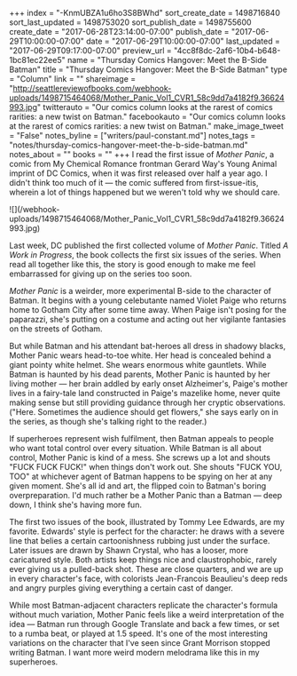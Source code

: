 +++
index = "-KnmUBZA1u6ho3S8BWhd"
sort_create_date = 1498716840
sort_last_updated = 1498753020
sort_publish_date = 1498755600
create_date = "2017-06-28T23:14:00-07:00"
publish_date = "2017-06-29T10:00:00-07:00"
date = "2017-06-29T10:00:00-07:00"
last_updated = "2017-06-29T09:17:00-07:00"
preview_url = "4cc8f8dc-2af6-10b4-b648-1bc81ec22ee5"
name = "Thursday Comics Hangover: Meet the B-Side Batman"
title = "Thursday Comics Hangover: Meet the B-Side Batman"
type = "Column"
link = ""
shareimage = "http://seattlereviewofbooks.com/webhook-uploads/1498715464068/Mother_Panic_Vol1_CVR1_58c9dd7a4182f9.36624993.jpg"
twitterauto = "Our comics column looks at the rarest of comics rarities: a new twist on Batman."
facebookauto = "Our comics column looks at the rarest of comics rarities: a new twist on Batman."
make_image_tweet = "False"
notes_byline = ["writers/paul-constant.md"]
notes_tags = "notes/thursday-comics-hangover-meet-the-b-side-batman.md"
notes_about = ""
books = ""
+++
I read the first issue of *Mother Panic*, a comic from My Chemical Romance frontman Gerard Way's Young Animal imprint of DC Comics, when it was first released over half a year ago. I didn't think too much of it — the comic suffered from first-issue-itis, wherein a lot of things happened but we weren't told why we should care.

<p class="image-left">![](/webhook-uploads/1498715464068/Mother_Panic_Vol1_CVR1_58c9dd7a4182f9.36624993.jpg)

Last week, DC published the first collected volume of *Mother Panic*. Titled *A Work in Progress*, the book collects the first six issues of the series. When read all together like this, the story is good enough to make me feel embarrassed for giving up on the series too soon.

*Mother Panic* is a weirder, more experimental B-side to the character of Batman. It begins with a young celebutante named Violet Paige who returns home to Gotham City after some time away. When Paige isn't posing for the paparazzi, she's putting on a costume and acting out her vigilante fantasies on the streets of Gotham.

But while Batman and his attendant bat-heroes all dress in shadowy blacks, Mother Panic wears head-to-toe white. Her head is concealed behind a giant pointy white helmet. She wears enormous white gauntlets. While Batman is haunted by his dead parents, Mother Panic is haunted by her living mother — her brain addled by early onset Alzheimer's, Paige's mother lives in a fairy-tale land constructed in Paige's mazelike home, never quite making sense but still providing guidance through her cryptic observations. ("Here. Sometimes the audience should get flowers," she says early on in the series, as though she's talking right to the reader.)

If superheroes represent wish fulfilment, then Batman appeals to people who want total control over every situation. While Batman is all about control, Mother Panic is kind of a mess. She screws up a lot and shouts "FUCK FUCK FUCK!" when things don't work out. She shouts "FUCK YOU, TOO" at whichever agent of Batman happens to be spying on her at any given moment. She's all id and art, the flipped coin to Batman's boring overpreparation. I'd much rather be a Mother Panic than a Batman — deep down, I think she's having more fun.

The first two issues of the book, illustrated by Tommy Lee Edwards, are my favorite. Edwards' style is perfect for the character: he draws with a severe line that belies a certain cartoonishness rubbing just under the surface. Later issues are drawn by Shawn Crystal, who has a looser, more caricatured style. Both artists keep things nice and claustrophobic, rarely ever giving us a pulled-back shot. These are close quarters, and we are up in every character's face, with colorists Jean-Francois Beaulieu's deep reds and angry purples giving everything a certain cast of danger.

While most Batman-adjacent characters replicate the character's formula without much variation, Mother Panic feels like a weird interpretation of the idea — Batman run through Google Translate and back a few times, or set to a rumba beat, or played at 1.5 speed. It's one of the most interesting variations on the character that I've seen since Grant Morrison stopped writing Batman. I want more weird modern melodrama like this in my superheroes.



